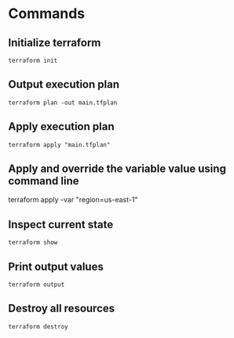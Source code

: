 # Commands
## Initialize terraform
```
terraform init
```
## Output execution plan
```
terraform plan -out main.tfplan
```
## Apply execution plan
```
terraform apply "main.tfplan"
```

## Apply and override the variable value using command line
terraform apply -var "region=us-east-1"

## Inspect current state
```
terraform show
```

## Print output values
```
terraform output
```

## Destroy all resources
```
terraform destroy
```
